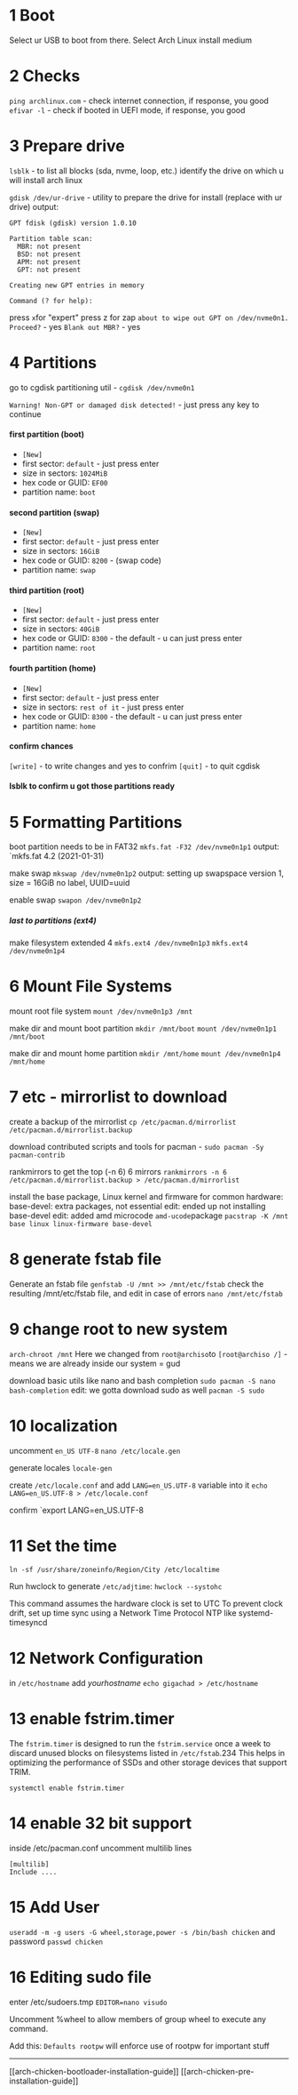 # 1 Boot
Select ur USB to boot from there.
Select Arch Linux install medium

# 2 Checks
`ping archlinux.com`  - check internet connection, if response, you good
`efivar -l` - check if booted in UEFI mode, if response, you good

# 3 Prepare drive
`lsblk` - to list all blocks (sda, nvme, loop, etc.)
identify the drive on which u will install arch linux

`gdisk /dev/ur-drive` - utility to prepare the drive for install (replace with ur drive)
output: 
```
GPT fdisk (gdisk) version 1.0.10

Partition table scan:
  MBR: not present
  BSD: not present
  APM: not present
  GPT: not present

Creating new GPT entries in memory

Command (? for help): 
```
press `x`for "expert" 
press z for zap
`about to wipe out GPT on /dev/nvme0n1. Proceed?` - yes
`Blank out MBR?` - yes

# 4 Partitions
go to cgdisk partitioning util - `cgdisk /dev/nvme0n1`

`Warning! Non-GPT or damaged disk detected!` - just press any key to continue

#### first partition (boot)
- `[New]` 
- first sector: `default` - just press enter
- size in sectors: `1024MiB`
- hex code or GUID: `EF00`
- partition name: `boot`

#### second partition (swap)
- `[New]` 
- first sector: `default` - just press enter
- size in sectors: `16GiB`
- hex code or GUID: `8200` - (swap code)
- partition name: `swap`

#### third partition (root)
- `[New]` 
- first sector: `default` - just press enter
- size in sectors: `40GiB`
- hex code or GUID: `8300` - the default - u can just press enter
- partition name: `root`

#### fourth partition (home)
- `[New]` 
- first sector: `default` - just press enter
- size in sectors: `rest of it` - just press enter
- hex code or GUID: `8300` - the default - u can just press enter
- partition name: `home`

#### confirm chances
`[write]` -  to write changes and yes to confrim
`[quit]` - to quit cgdisk

#### lsblk to confirm u got those partitions ready

# 5 Formatting Partitions
boot partition needs to be in FAT32
`mkfs.fat -F32 /dev/nvme0n1p1`
output: `mkfs.fat 4.2 (2021-01-31)

make swap
`mkswap /dev/nvme0n1p2`
output: setting up swapspace version 1, size = 16GiB no label, UUID=uuid

enable swap
`swapon /dev/nvme0n1p2`

##### last to partitions (ext4)
make filesystem extended 4
`mkfs.ext4 /dev/nvme0n1p3`
`mkfs.ext4 /dev/nvme0n1p4`

# 6 Mount File Systems
mount root file system
`mount /dev/nvme0n1p3 /mnt`

make dir and mount boot partition
`mkdir /mnt/boot`
`mount /dev/nvme0n1p1 /mnt/boot`

make dir and mount home partition
`mkdir /mnt/home`
`mount /dev/nvme0n1p4 /mnt/home`

# 7 etc - mirrorlist to download
create a backup of the mirrorlist
`cp /etc/pacman.d/mirrorlist /etc/pacman.d/mirrorlist.backup`

download contributed scripts and tools for pacman - 
`sudo pacman -Sy pacman-contrib`

rankmirrors to get the top (-n 6) 6 mirrors 
`rankmirrors -n 6 /etc/pacman.d/mirrorlist.backup > /etc/pacman.d/mirrorlist`

install the base package, Linux kernel and firmware for common hardware:
base-devel: extra packages, not essential
edit: ended up not installing base-devel
edit: added amd microcode `amd-ucode`package
`pacstrap -K /mnt base linux linux-firmware base-devel`

# 8 generate fstab file
Generate an fstab file 
`genfstab -U /mnt >> /mnt/etc/fstab`
check the resulting /mnt/etc/fstab file, and edit in case of errors
`nano /mnt/etc/fstab`

# 9 change root to new system
`arch-chroot /mnt`
Here we changed from  `root@archiso`to `[root@archiso /]` - means we are already inside our system = gud

download basic utils like nano and bash completion
`sudo pacman -S nano bash-completion`
edit: we gotta download sudo as well
`pacman -S sudo`

# 10 localization
uncomment `en_US UTF-8`
`nano /etc/locale.gen`

generate locales
`locale-gen`

create `/etc/locale.conf` and add `LANG=en_US.UTF-8` variable into it
`echo LANG=en_US.UTF-8 > /etc/locale.conf`

confirm 
`export LANG=en_US.UTF-8

# 11 Set the time
`ln -sf /usr/share/zoneinfo/Region/City /etc/localtime`

Run hwclock to generate `/etc/adjtime`:
`hwclock --systohc`

This command assumes the hardware clock is set to UTC 
To prevent clock drift, set up time sync using a Network Time Protocol NTP
like systemd-timesyncd

# 12 Network Configuration
in `/etc/hostname` add *yourhostname* 
`echo gigachad > /etc/hostname`

# 13 enable fstrim.timer
The `fstrim.timer` is designed to run the `fstrim.service` once a week to discard unused blocks on filesystems listed in `/etc/fstab`.234 This helps in optimizing the performance of SSDs and other storage devices that support TRIM.

`systemctl enable fstrim.timer`

# 14 enable 32 bit support
inside /etc/pacman.conf
uncomment multilib lines
```
[multilib]
Include ....
```

# 15 Add User
`useradd -m -g users -G wheel,storage,power -s /bin/bash chicken`
and password
`passwd chicken`

# 16 Editing sudo file
enter /etc/sudoers.tmp
`EDITOR=nano visudo`

Uncomment %wheel to allow members of group wheel to execute any command. 

Add this: 
`Defaults rootpw`
will enforce use of rootpw for important stuff

---
[[arch-chicken-bootloader-installation-guide]]
[[arch-chicken-pre-installation-guide]]
